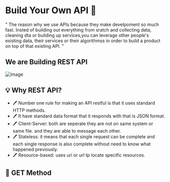 # Build Your Own API 🚀

" The reason why we use APIs because they make develpoment so much fast. Insted of building out everything from sratch and collecting data, cleaning dta or building up services,you can leverage other people's existing data, their services or their algorithmss in order to build a product on top of that existing API. "

## We are Building REST API

![image](https://github.com/aishwarya0714/FullStackWebDevelopment/assets/136805991/05b885da-d912-4431-90b8-f9453da3c9eb)

## 💡 Why REST API?

- 🖊️ Number one rule for making an API restful is that it uses standard HTTP methods. 
- 🖊️ It have standard data format that it responds with that is JSON format.
- 🖊️ Client-Server: both are seperate they are not on same system or same file. and they are able to message each other.
- 🖊️ Stateless: it means that each single request can be complete and each single response is also complete without need to know what happened previously.
- 🖊️ Resource-based: uses uri or url tp locate specific resources.

## 🎯 GET Method

